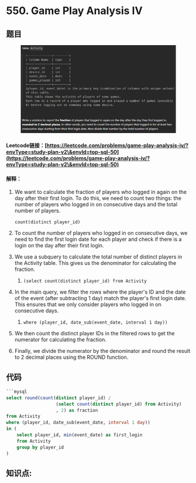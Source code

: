 # 550. Game Play Analysis IV

## 题目

<figure><img src="../../.gitbook/assets/image (9).png" alt=""><figcaption></figcaption></figure>

#### Leetcode链接：[https://leetcode.com/problems/game-play-analysis-iv/?envType=study-plan-v2\&envId=top-sql-50](https://leetcode.com/problems/game-play-analysis-iv/?envType=study-plan-v2\&envId=top-sql-50)

#### 解释：

1.  We want to calculate the fraction of players who logged in again on the day after their first login. To do this, we need to count two things: the number of players who logged in on consecutive days and the total number of players.

    ```mysql
    count(distinct player_id) 
    ```
2. To count the number of players who logged in on consecutive days, we need to find the first login date for each player and check if there is a login on the day after their first login.
3. We use a subquery to calculate the total number of distinct players in the Activity table. This gives us the denominator for calculating the fraction.
   1. ```
      (select count(distinct player_id) from Activity
      ```
4. In the main query, we filter the rows where the player's ID and the date of the event (after subtracting 1 day) match the player's first login date. This ensures that we only consider players who logged in on consecutive days.
   1. ```
      where (player_id, date_sub(event_date, interval 1 day))
      ```
5. We then count the distinct player IDs in the filtered rows to get the numerator for calculating the fraction.
6. Finally, we divide the numerator by the denominator and round the result to 2 decimal places using the ROUND function.

## 代码

````sql
```mysql
select round(count(distinct player_id) / 
                   (select count(distinct player_id) from Activity)
                   , 2) as fraction
from Activity
where (player_id, date_sub(event_date, interval 1 day))
in (
    select player_id, min(event_date) as first_login
    from Activity
    group by player_id
)
````

## **知识点:**&#x20;
